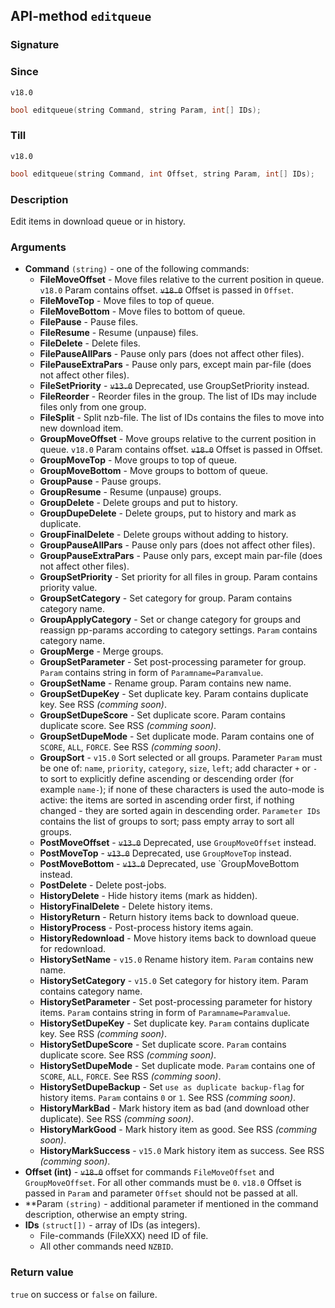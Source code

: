 ## API-method `editqueue`

### Signature

### Since 
`v18.0`
``` c++
bool editqueue(string Command, string Param, int[] IDs);
```

### Till 
`v18.0`
```c++
bool editqueue(string Command, int Offset, string Param, int[] IDs);
```

### Description
Edit items in download queue or in history.

### Arguments
- **Command** `(string)` - one of the following commands:
  - **FileMoveOffset** - Move files relative to the current position in queue. `v18.0` Param contains offset. ~~`v18.0`~~ Offset is passed in `Offset`.
  - **FileMoveTop** - Move files to top of queue.
  - **FileMoveBottom** - Move files to bottom of queue.
  - **FilePause** - Pause files.
  - **FileResume** - Resume (unpause) files.
  - **FileDelete** - Delete files.
  - **FilePauseAllPars** - Pause only pars (does not affect other files).
  - **FilePauseExtraPars** - Pause only pars, except main par-file (does not affect other files).
  - **FileSetPriority** - ~~`v13.0`~~ Deprecated, use GroupSetPriority instead.
  - **FileReorder** - Reorder files in the group. The list of IDs may include files only from one group.
  - **FileSplit** - Split nzb-file. The list of IDs contains the files to move into new download item.
  - **GroupMoveOffset** - Move groups relative to the current position in queue. `v18.0` Param contains offset. ~~`v18.0`~~ Offset is passed in Offset.
  - **GroupMoveTop** - Move groups to top of queue.
  - **GroupMoveBottom** - Move groups to bottom of queue.
  - **GroupPause** - Pause groups.
  - **GroupResume** - Resume (unpause) groups.
  - **GroupDelete** - Delete groups and put to history.
  - **GroupDupeDelete** - Delete groups, put to history and mark as duplicate.
  - **GroupFinalDelete** - Delete groups without adding to history.
  - **GroupPauseAllPars** - Pause only pars (does not affect other files).
  - **GroupPauseExtraPars** - Pause only pars, except main par-file (does not affect other files).
  - **GroupSetPriority** - Set priority for all files in group. Param contains priority value.
  - **GroupSetCategory** - Set category for group. Param contains category name.
  - **GroupApplyCategory** - Set or change category for groups and reassign pp-params according to category settings. `Param` contains category name.
  - **GroupMerge** - Merge groups.
  - **GroupSetParameter** - Set post-processing parameter for group. `Param` contains string in form of `Paramname=Paramvalue`.
  - **GroupSetName** - Rename group. Param contains new name.
  - **GroupSetDupeKey** - Set duplicate key. Param contains duplicate key. See RSS _(comming soon)_.
  - **GroupSetDupeScore** - Set duplicate score. Param contains duplicate score. See RSS _(comming soon)_.
  - **GroupSetDupeMode** - Set duplicate mode. Param contains one of `SCORE`, `ALL`, `FORCE`. See RSS _(comming soon)_.
  - **GroupSort** - `v15.0` Sort selected or all groups. Parameter `Param` must be one of: `name`, `priority`, `category`, `size`, `left`; add character `+` or `-` to sort to explicitly define ascending or descending order (for example `name-`); if none of these characters is used the auto-mode is active: the items are sorted in ascending order first, if nothing changed - they are sorted again in descending order. `Parameter IDs` contains the list of groups to sort; pass empty array to sort all groups.
  - **PostMoveOffset** - ~~`v13.0`~~ Deprecated, use `GroupMoveOffset` instead.
  - **PostMoveTop** - ~~`v13.0`~~ Deprecated, use `GroupMoveTop` instead.
  - **PostMoveBottom** - ~~`v13.0`~~ Deprecated, use `GroupMoveBottom instead.
  - **PostDelete** - Delete post-jobs.
  - **HistoryDelete** - Hide history items (mark as hidden).
  - **HistoryFinalDelete** - Delete history items.
  - **HistoryReturn** - Return history items back to download queue.
  - **HistoryProcess** - Post-process history items again.
  - **HistoryRedownload** - Move history items back to download queue for redownload.
  - **HistorySetName** - `v15.0` Rename history item. `Param` contains new name.
  - **HistorySetCategory** - `v15.0` Set category for history item. Param contains category name.
  - **HistorySetParameter** - Set post-processing parameter for history items. `Param` contains string in form of `Paramname=Paramvalue`.
  - **HistorySetDupeKey** - Set duplicate key. `Param` contains duplicate key. See RSS _(comming soon)_.
  - **HistorySetDupeScore** - Set duplicate score. `Param` contains duplicate score. See RSS _(comming soon)_.
  - **HistorySetDupeMode** - Set duplicate mode. `Param` contains one of `SCORE`, `ALL`, `FORCE`. See RSS _(comming soon)_.
  - **HistorySetDupeBackup** - Set `use as duplicate backup-flag` for history items. `Param` contains `0` or `1`. See RSS _(comming soon)_.
  - **HistoryMarkBad** - Mark history item as bad (and download other duplicate). See RSS _(comming soon)_.
  - **HistoryMarkGood** - Mark history item as good. See RSS _(comming soon)_.
  - **HistoryMarkSuccess** - `v15.0` Mark history item as success. See RSS _(comming soon)_.
- **Offset (int)** - ~~`v18.0`~~ offset for commands `FileMoveOffset` and `GroupMoveOffset`. For all other commands must be `0`. `v18.0` Offset is passed in `Param` and parameter `Offset` should not be passed at all.
- **Param `(string)` - additional parameter if mentioned in the command description, otherwise an empty string.
- **IDs** `(struct[])` - array of IDs (as integers).
  - File-commands (FileXXX) need ID of file.
  - All other commands need `NZBID`.

### Return value
`true` on success or `false` on failure.
